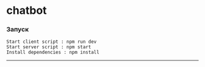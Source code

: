 
# chatbot
### Запуск

```$xslt
Start client script : npm run dev
Start server script : npm start
Install dependencies : npm install
```
***
